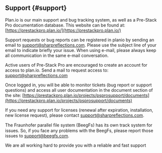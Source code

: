 ## Support {#support}

Plan.io is our main support and bug tracking system, as well as a Pre-Stack Pro documentation database. This website can be found at: [https://prestackpro.plan.io/](https://prestackpro.plan.io/)

Support requests or bug reports can be registered in planio by sending an email to [support@sharpreflections.com](mailto:support@sharpreflections.com). Please use the subject line of your email to indicate briefly your issue. When using e-mail, please always keep all communication in the same e-mail conversation. 

Active users of Pre-Stack Pro are encouraged to create an account for access to plan.io. Send a mail to request access to: [support@sharpreflections.com](mailto:support@sharpreflections.com)

Once logged in, you will be able to monitor tickets (bug report or support questions) and access all user documentation in the document section of the site: [https://prestackpro.plan.io/projects/psprosupport/documents](https://prestackpro.plan.io/projects/psprosupport/documents)

If you need any support for licenses (renewal after expiration, installation, new license request), please contact [support@sharpreflections.com](mailto:support@sharpreflections.com).

The Fraunhofer parallel ﬁle system (BeegFs) has its own track system for issues. So, if you face any problems with the BeegFs, please report those issues to [support@beegfs.com](mailto:support@beegfs.com).

We are all working hard to provide you with a reliable and fast support